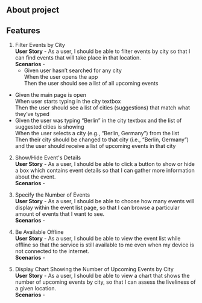 # 

## About project

## Features

1. Filter Events by City  
**User Story** - As a user, I should be able to filter events by city so that I can find events that will take place in that location.  
**Scenarios** - 
    - Given user hasn’t searched for any city  
    When the user opens the app  
    Then the user should see a list of all upcoming events
- Given the main page is open  
When user starts typing in the city textbox  
Then the user should see a list of cities (suggestions) that match what they’ve typed
- Given the user was typing “Berlin” in the city textbox and the list of suggested cities is showing  
When the user selects a city (e.g., “Berlin, Germany”) from the list  
Then their city should be changed to that city (i.e., “Berlin, Germany”) and the user should receive a list of upcoming events in that city

2. Show/Hide Event's Details  
**User Story** - As a user, I should be able to click a button to show or hide a box which contains event details so that I can gather more information about the event.  
**Scenarios** - 

3. Specify the Number of Events  
**User Story** - As a user, I should be able to choose how many events will display within the event list page, so that I can browse a particular amount of events that I want to see.  
**Scenarios** - 

4. Be Available Offline  
**User Story** - As a user, I should be able to view the event list while offline so that the service is still available to me even when my device is not connected to the internet.  
**Scenarios** - 

5. Display Chart Showing the Number of Upcoming Events by City  
**User Story** - As a user, I should be able to view a chart that shows the number of upcoming events by city, so that I can assess the liveliness of a given location.  
**Scenarios** - 